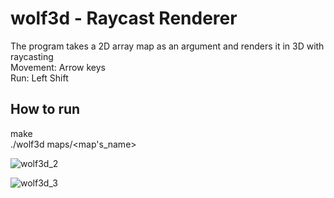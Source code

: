 # wolf3d - Raycast Renderer
The program takes a 2D array map as an argument and renders it in 3D with raycasting\
Movement: Arrow keys\
Run: Left Shift

## How to run
make\
./wolf3d maps/<map's_name>

![wolf3d_2](https://github.com/reneaho/wolf3d/assets/22603820/e9cea309-41ea-463d-9890-87fb8f3416e5)

![wolf3d_3](https://github.com/reneaho/wolf3d/assets/22603820/dfc282f4-95c1-418b-a9d1-f9ec78540324)
